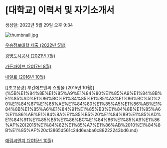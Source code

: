 # [대학교] 이력서 및 자기소개서

생성일: 2022년 5월 29일 오후 9:34

![thumbnail.jpg](thumbnail%204.jpg)

[우송정보대학 제출 (2022년 5월)](%E1%84%8B%E1%85%AE%E1%84%89%E1%85%A9%E1%86%BC%E1%84%8C%E1%85%A5%E1%86%BC%E1%84%87%E1%85%A9%E1%84%83%E1%85%A2%E1%84%92%E1%85%A1%E1%86%A8%20%E1%84%8C%E1%85%A6%E1%84%8E%E1%85%AE%E1%86%AF%20(2022%E1%84%82%E1%85%A7%E1%86%AB%205%E1%84%8B%E1%85%AF%E1%86%AF)%20e201ddb40684458a870b4927f18f65bd.md)

[광명도시공사 (2021년 7월)](%E1%84%80%E1%85%AA%E1%86%BC%E1%84%86%E1%85%A7%E1%86%BC%E1%84%83%E1%85%A9%E1%84%89%E1%85%B5%E1%84%80%E1%85%A9%E1%86%BC%E1%84%89%E1%85%A1%20(2021%E1%84%82%E1%85%A7%E1%86%AB%207%E1%84%8B%E1%85%AF%E1%86%AF)%201aca6d148c83429ebcf60b16ae2a3ca7.md)

[가든파이브 (2017년 8월)](%E1%84%80%E1%85%A1%E1%84%83%E1%85%B3%E1%86%AB%E1%84%91%E1%85%A1%E1%84%8B%E1%85%B5%E1%84%87%E1%85%B3%20(2017%E1%84%82%E1%85%A7%E1%86%AB%208%E1%84%8B%E1%85%AF%E1%86%AF)%202310d80d51134e189a208ce52d9bdab8.md)

[내일로 (2016년 10월)](%E1%84%82%E1%85%A2%E1%84%8B%E1%85%B5%E1%86%AF%E1%84%85%E1%85%A9%20(2016%E1%84%82%E1%85%A7%E1%86%AB%2010%E1%84%8B%E1%85%AF%E1%86%AF)%204be288071a0b4ce68503d278169a8440.md)

[[초고용량] 부건에프엔씨 쇼핑몰 (2015년 10월)](%5B%E1%84%8E%E1%85%A9%E1%84%80%E1%85%A9%E1%84%8B%E1%85%AD%E1%86%BC%E1%84%85%E1%85%A3%E1%86%BC%5D%20%E1%84%87%E1%85%AE%E1%84%80%E1%85%A5%E1%86%AB%E1%84%8B%E1%85%A6%E1%84%91%E1%85%B3%E1%84%8B%E1%85%A6%E1%86%AB%E1%84%8A%E1%85%B5%20%E1%84%89%E1%85%AD%E1%84%91%E1%85%B5%E1%86%BC%E1%84%86%E1%85%A9%E1%86%AF%20(2015%E1%84%82%E1%85%A7%E1%86%AB%2010%E1%84%8B%E1%85%AF%20c13865d561c24d6eaba6c88222243bd6.md)

[예림씨엔피 (2015년 10월)](%E1%84%8B%E1%85%A8%E1%84%85%E1%85%B5%E1%86%B7%E1%84%8A%E1%85%B5%E1%84%8B%E1%85%A6%E1%86%AB%E1%84%91%E1%85%B5%20(2015%E1%84%82%E1%85%A7%E1%86%AB%2010%E1%84%8B%E1%85%AF%E1%86%AF)%200ffdf2b8a1854a6f928692d5dac672b3.md)